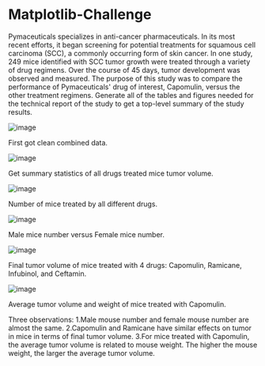 # Matplotlib-Challenge
Pymaceuticals specializes in anti-cancer pharmaceuticals. In its most recent efforts, it began screening for potential treatments for squamous cell carcinoma (SCC), a commonly occurring form of skin cancer. In one study, 249 mice identified with SCC tumor growth were treated through a variety of drug regimens. Over the course of 45 days, tumor development was observed and measured. The purpose of this study was to compare the performance of Pymaceuticals' drug of interest, Capomulin, versus the other treatment regimens. Generate all of the tables and figures needed for the technical report of the study to get a top-level summary of the study results.


![image](https://user-images.githubusercontent.com/79819331/120252192-d5cc2f00-c251-11eb-94b5-f4c6caea7028.png)



First got clean combined data.


![image](https://user-images.githubusercontent.com/79819331/120251473-9e5c8300-c24f-11eb-8998-e71ecd21cb9f.png)


Get summary statistics of all drugs treated mice tumor volume.


![image](https://user-images.githubusercontent.com/79819331/120251598-0ad78200-c250-11eb-9d1f-08ec5f702919.png)



Number of mice treated by all different drugs.



![image](https://user-images.githubusercontent.com/79819331/120251732-728dcd00-c250-11eb-86a6-f81ab3531b32.png)


Male mice number versus Female mice number.


![image](https://user-images.githubusercontent.com/79819331/120251859-cb5d6580-c250-11eb-9d9e-fb7522cac783.png)





Final tumor volume of mice treated with 4 drugs: Capomulin, Ramicane, Infubinol, and Ceftamin.




![image](https://user-images.githubusercontent.com/79819331/120251980-2f802980-c251-11eb-831b-5b58235b5bc8.png)



Average tumor volume and weight of mice treated with Capomulin.


Three observations:
    1.Male mouse number and female mouse number are almost the same.
    2.Capomulin and Ramicane have similar effects on tumor in mice in terms of final tumor volume.
    3.For mice treated with Capomulin, the average tumor volume is related to mouse weight. 
      The higher the mouse weight, the larger the average tumor volume.

